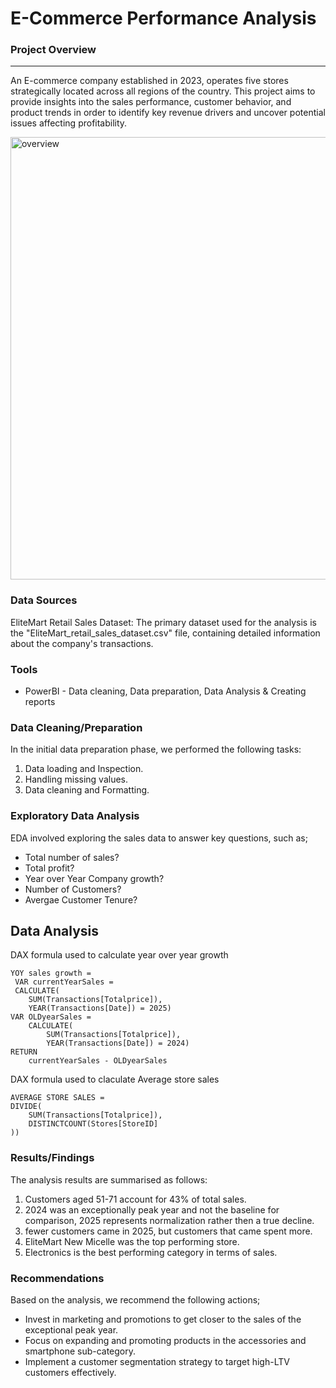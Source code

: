 # E-Commerce Performance Analysis


### Project Overview
---

An E-commerce company established in 2023, operates five stores strategically located across all regions of the country. This project aims to provide insights into the sales performance, customer behavior, and product trends in order to identify key revenue drivers and uncover potential issues affecting profitability. 

<img width="1484" height="708" alt="overview" src="https://github.com/user-attachments/assets/1d2b96bd-90bc-4445-bab5-7a3a86a637c1" />


### Data Sources

EliteMart Retail Sales Dataset: The primary dataset used for the analysis is the "EliteMart_retail_sales_dataset.csv" file, containing detailed information about the company's transactions.

### Tools

- PowerBI - Data cleaning, Data preparation, Data Analysis & Creating reports


### Data Cleaning/Preparation

In the initial data preparation phase, we performed the following tasks:
1. Data loading and Inspection.
2. Handling missing values.
3. Data cleaning and Formatting.

### Exploratory Data Analysis

EDA involved exploring the sales data to answer key questions, such as;

- Total number of sales?
- Total profit?
- Year over Year Company growth?
- Number of Customers?
- Avergae Customer Tenure?

## Data Analysis

DAX formula used to calculate year over year growth

```DAX
YOY sales growth = 
 VAR currentYearSales =
 CALCULATE(
    SUM(Transactions[Totalprice]),
    YEAR(Transactions[Date]) = 2025)
VAR OLDyearSales =
    CALCULATE(
        SUM(Transactions[Totalprice]),
        YEAR(Transactions[Date]) = 2024)
RETURN
    currentYearSales - OLDyearSales
```

DAX formula used to claculate Average store sales

```DAX
AVERAGE STORE SALES = 
DIVIDE(
    SUM(Transactions[Totalprice]),
    DISTINCTCOUNT(Stores[StoreID]
))
```

### Results/Findings

The analysis results are summarised as follows:
1. Customers aged 51-71 account for 43% of total sales.
2. 2024 was an exceptionally peak year and not the baseline for comparison, 2025 represents normalization rather then a true decline.
3. fewer customers came in 2025, but customers that came spent more.
4. EliteMart New Micelle was the top performing store.
5. Electronics is the best performing category in terms of sales.

### Recommendations

Based on the analysis, we recommend the following actions;
- Invest in marketing and promotions to get closer to the sales of the exceptional peak year.
- Focus on expanding and promoting products in the accessories and smartphone sub-category.
- Implement a customer segmentation strategy to target high-LTV customers effectively.






